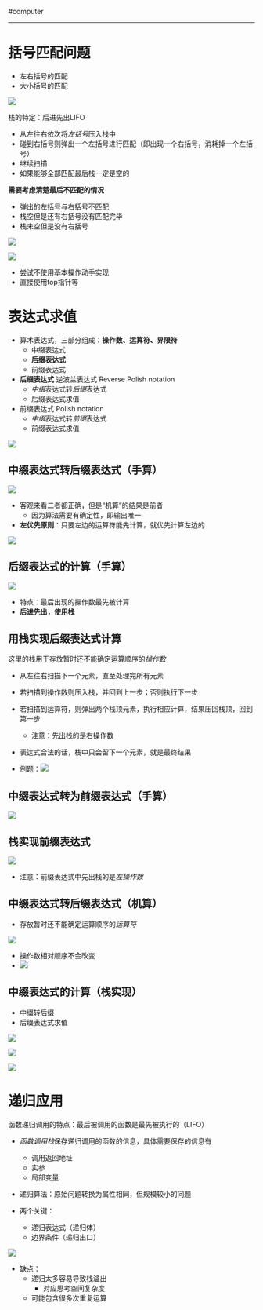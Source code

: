 #computer

---
# 括号匹配问题

- 左右括号的匹配
- 大小括号的匹配

![](../../img/Pasted%20image%2020231211171150.png)

栈的特定：后进先出LIFO

- 从左往右依次将*左括号*压入栈中
- 碰到右括号则弹出一个左括号进行匹配（即出现一个右括号，消耗掉一个左括号）
- 继续扫描
- 如果能够全部匹配最后栈一定是空的

**需要考虑清楚最后不匹配的情况**
- 弹出的左括号与右括号不匹配
- 栈空但是还有右括号没有匹配完毕
- 栈未空但是没有右括号

![](../../img/Pasted%20image%2020231211171805.png)

![](../../img/Pasted%20image%2020231211172112.png)

- 尝试不使用基本操作动手实现
- 直接使用top指针等

# 表达式求值

- 算术表达式，三部分组成：**操作数、运算符、界限符**
	- 中缀表达式
	- **后缀表达式**
	- 前缀表达式
- **后缀表达式** 逆波兰表达式 Reverse Polish notation
	- *中缀*表达式转*后缀*表达式
	- 后缀表达式求值
- 前缀表达式 Polish notation
	- *中缀*表达式转*前缀*表达式
	- 前缀表达式求值

![](../../img/Pasted%20image%2020231212160743.png)


## 中缀表达式转后缀表达式（手算）

![](../../img/Pasted%20image%2020231212161143.png)

- 客观来看二者都正确，但是“机算”的结果是前者
	- 因为算法需要有确定性，即输出唯一
- **左优先原则**：只要左边的运算符能先计算，就优先计算左边的

![](../../img/Pasted%20image%2020231212161355.png)


## 后缀表达式的计算（手算）

![](../../img/Pasted%20image%2020231212161535.png)

- 特点：最后出现的操作数最先被计算
- **后进先出，使用栈**

## 用栈实现后缀表达式计算

这里的栈用于存放暂时还不能确定运算顺序的*操作数*

- 从左往右扫描下一个元素，直至处理完所有元素
- 若扫描到操作数则压入栈，并回到上一步；否则执行下一步
- 若扫描到运算符，则弹出两个栈顶元素，执行相应计算，结果压回栈顶，回到第一步
	- 注意：先出栈的是右操作数
- 表达式合法的话，栈中只会留下一个元素，就是最终结果

- 例题：![](../../img/Pasted%20image%2020231212162424.png)

## 中缀表达式转为前缀表达式（手算）

![](../../img/Pasted%20image%2020231212162811.png)

## 栈实现前缀表达式
![](../../img/Pasted%20image%2020231212162911.png)

- 注意：前缀表达式中先出栈的是*左操作数*

## 中缀表达式转后缀表达式（机算）

- 存放暂时还不能确定运算顺序的*运算符*

![](../../img/Pasted%20image%2020231212165353.png)

- 操作数相对顺序不会改变
- ![](../../img/Pasted%20image%2020231212170026.png)

## 中缀表达式的计算（栈实现）
- 中缀转后缀
- 后缀表达式求值

![](../../img/Pasted%20image%2020231212170332.png)

![](../../img/Pasted%20image%2020231212170415.png)

![](../../img/Pasted%20image%2020231212182331.png)

# 递归应用

函数递归调用的特点：最后被调用的函数是最先被执行的（LIFO）

- *函数调用栈*保存递归调用的函数的信息，具体需要保存的信息有
	- 调用返回地址
	- 实参
	- 局部变量

- 递归算法：原始问题转换为属性相同，但规模较小的问题
- 两个关键：
	- 递归表达式（递归体）
	- 边界条件（递归出口）

![](../../img/Pasted%20image%2020231212193458.png)

- 缺点：
	- 递归太多容易导致栈溢出
		- 对应思考空间复杂度
	- 可能包含很多次重复运算



